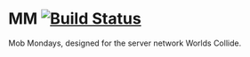 MM [![Build Status](https://travis-ci.org/WinneonSword/MM.png?branch=master)](https://travis-ci.org/WinneonSword/MM)
==
Mob Mondays, designed for the server network Worlds Collide.
